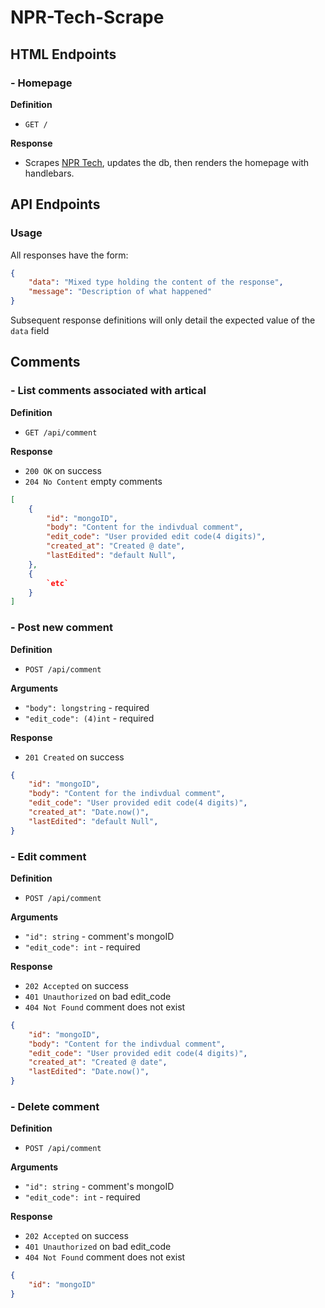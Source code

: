 # NPR-Tech-Scrape

## HTML Endpoints

### - Homepage

**Definition**
- `GET /`

**Response**
- Scrapes [NPR Tech](https://www.npr.org/sections/technology/), updates the db, then renders the homepage with handlebars.

## API Endpoints

### Usage
All responses have the form:

```json
{
    "data": "Mixed type holding the content of the response",
    "message": "Description of what happened"
}
```

Subsequent response definitions will only detail the expected value of the `data` field

## Comments

### - List comments associated with artical

**Definition**
- `GET /api/comment`

**Response**
- `200 OK` on success
- `204 No Content` empty comments

```json
[
    {
        "id": "mongoID",
        "body": "Content for the indivdual comment",
        "edit_code": "User provided edit code(4 digits)",
        "created_at": "Created @ date",
        "lastEdited": "default Null",
    },
    {
        `etc`
    }
]
```

### - Post new comment

**Definition**
- `POST /api/comment`

**Arguments**
- `"body": longstring` - required
- `"edit_code": (4)int` - required

**Response**
- `201 Created` on success

```json
{
    "id": "mongoID",
    "body": "Content for the indivdual comment",
    "edit_code": "User provided edit code(4 digits)",
    "created_at": "Date.now()",
    "lastEdited": "default Null",
}
```

### - Edit comment

**Definition**
- `POST /api/comment`

**Arguments**
- `"id": string` - comment's mongoID
- `"edit_code": int` - required

**Response**
- `202 Accepted` on success
- `401 Unauthorized` on bad edit_code
- `404 Not Found` comment does not exist

```json
{
    "id": "mongoID",
    "body": "Content for the indivdual comment",
    "edit_code": "User provided edit code(4 digits)",
    "created_at": "Created @ date",
    "lastEdited": "Date.now()",
}
```

### - Delete comment

**Definition**
- `POST /api/comment`

**Arguments**
- `"id": string` - comment's mongoID
- `"edit_code": int` - required

**Response**
- `202 Accepted` on success
- `401 Unauthorized` on bad edit_code
- `404 Not Found` comment does not exist

```json
{
    "id": "mongoID"
}
```